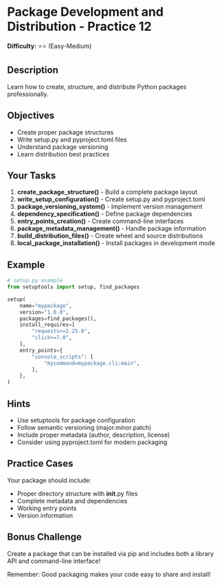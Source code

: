 # Package Development and Distribution - Practice 12

**Difficulty:** ⭐⭐ (Easy-Medium)

## Description

Learn how to create, structure, and distribute Python packages professionally.

## Objectives

- Create proper package structures
- Write setup.py and pyproject.toml files
- Understand package versioning
- Learn distribution best practices

## Your Tasks

1. **create_package_structure()** - Build a complete package layout
2. **write_setup_configuration()** - Create setup.py and pyproject.toml
3. **package_versioning_system()** - Implement version management
4. **dependency_specification()** - Define package dependencies
5. **entry_points_creation()** - Create command-line interfaces
6. **package_metadata_management()** - Handle package information
7. **build_distribution_files()** - Create wheel and source distributions
8. **local_package_installation()** - Install packages in development mode

## Example

```python
# setup.py example
from setuptools import setup, find_packages

setup(
    name="mypackage",
    version="1.0.0",
    packages=find_packages(),
    install_requires=[
        "requests>=2.25.0",
        "click>=7.0",
    ],
    entry_points={
        "console_scripts": [
            "mycommand=mypackage.cli:main",
        ],
    },
)
```

## Hints

- Use setuptools for package configuration
- Follow semantic versioning (major.minor.patch)
- Include proper metadata (author, description, license)
- Consider using pyproject.toml for modern packaging

## Practice Cases

Your package should include:
- Proper directory structure with __init__.py files
- Complete metadata and dependencies
- Working entry points
- Version information

## Bonus Challenge

Create a package that can be installed via pip and includes both a library API and command-line interface!

Remember: Good packaging makes your code easy to share and install!